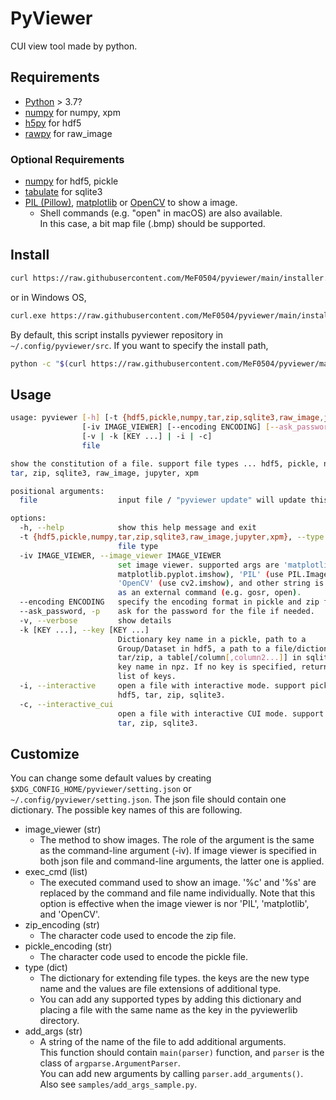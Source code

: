 # PyViewer

CUI view tool made by python.

## Requirements

- [Python](https://www.python.org/) > 3.7?
- [numpy](https://numpy.org/) for numpy, xpm
- [h5py](https://docs.h5py.org/) for hdf5
- [rawpy](https://letmaik.github.io/rawpy/api/rawpy.RawPy.html) for raw_image

### Optional Requirements

- [numpy](https://numpy.org/) for hdf5, pickle
- [tabulate](https://pypi.org/project/tabulate/) for sqlite3
- [PIL (Pillow)](https://pillow.readthedocs.io/), [matplotlib](https://matplotlib.org/) or [OpenCV](https://pypi.org/project/opencv-python/) to show a image.
    - Shell commands (e.g. "open" in macOS) are also available.  
      In this case, a bit map file (.bmp) should be supported.

## Install

```bash
curl https://raw.githubusercontent.com/MeF0504/pyviewer/main/installer.py | python
```
or in Windows OS,
```bash
curl.exe https://raw.githubusercontent.com/MeF0504/pyviewer/main/installer.py | python
```
By default, this script installs pyviewer repository in `~/.config/pyviewer/src`.
If you want to specify the install path,
```bash
python -c "$(curl https://raw.githubusercontent.com/MeF0504/pyviewer/main/installer.py)" path/to/install
```

## Usage
```bash
usage: pyviewer [-h] [-t {hdf5,pickle,numpy,tar,zip,sqlite3,raw_image,jupyter,xpm}]
                [-iv IMAGE_VIEWER] [--encoding ENCODING] [--ask_password]
                [-v | -k [KEY ...] | -i | -c]
                file

show the constitution of a file. support file types ... hdf5, pickle, numpy,
tar, zip, sqlite3, raw_image, jupyter, xpm

positional arguments:
  file                  input file / "pyviewer update" will update this file

options:
  -h, --help            show this help message and exit
  -t {hdf5,pickle,numpy,tar,zip,sqlite3,raw_image,jupyter,xpm}, --type {hdf5,pickle,numpy,tar,zip,sqlite3,raw_image,jupyter,xpm}
                        file type
  -iv IMAGE_VIEWER, --image_viewer IMAGE_VIEWER
                        set image viewer. supported args are 'matplotlib' (use
                        matplotlib.pyplot.imshow), 'PIL' (use PIL.Image.show),
                        'OpenCV' (use cv2.imshow), and other string is treated
                        as an external command (e.g. gosr, open).
  --encoding ENCODING   specify the encoding format in pickle and zip file.
  --ask_password, -p    ask for the password for the file if needed.
  -v, --verbose         show details
  -k [KEY ...], --key [KEY ...]
                        Dictionary key name in a pickle, path to a
                        Group/Dataset in hdf5, a path to a file/dictionary in
                        tar/zip, a table[/column[,column2...]] in sqlite3 or a
                        key name in npz. If no key is specified, return the
                        list of keys.
  -i, --interactive     open a file with interactive mode. support pickle,
                        hdf5, tar, zip, sqlite3.
  -c, --interactive_cui
                        open a file with interactive CUI mode. support hdf5,
                        tar, zip, sqlite3.
```

## Customize

You can change some default values by creating `$XDG_CONFIG_HOME/pyviewer/setting.json` or `~/.config/pyviewer/setting.json`.
The json file should contain one dictionary. The possible key names of this are following.

- image_viewer (str)
    - The method to show images. The role of the argument is the same as the command-line argument (-iv). If image viewer is specified in both json file and command-line arguments, the latter one is applied.
- exec_cmd (list)
    - The executed command used to show an image. '%c' and '%s' are replaced by the command and file name individually. Note that this option is effective when the image viewer is nor 'PIL', 'matplotlib', and 'OpenCV'.
- zip_encoding (str)
    - The character code used to encode the zip file.
- pickle_encoding (str)
    - The character code used to encode the pickle file.
- type (dict)
    - The dictionary for extending file types. the keys are the new type name and the values are file extensions of additional type.
    - You can add any supported types by adding this dictionary and placing a file with the same name as the key in the pyviewerlib directory.
- add_args (str)
    - A string of the name of the file to add additional arguments.  
    This function should contain `main(parser)` function, and `parser` is
    the class of `argparse.ArgumentParser`.  
    You can add new arguments by calling `parser.add_arguments()`.  
    Also see `samples/add_args_sample.py`.
